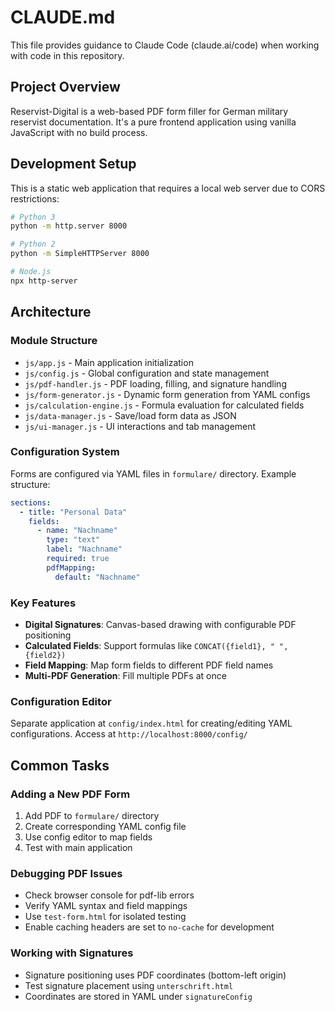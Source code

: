 # CLAUDE.md

This file provides guidance to Claude Code (claude.ai/code) when working with code in this repository.

## Project Overview

Reservist-Digital is a web-based PDF form filler for German military reservist documentation. It's a pure frontend application using vanilla JavaScript with no build process.

## Development Setup

This is a static web application that requires a local web server due to CORS restrictions:

```bash
# Python 3
python -m http.server 8000

# Python 2
python -m SimpleHTTPServer 8000

# Node.js
npx http-server
```

## Architecture

### Module Structure
- `js/app.js` - Main application initialization
- `js/config.js` - Global configuration and state management
- `js/pdf-handler.js` - PDF loading, filling, and signature handling
- `js/form-generator.js` - Dynamic form generation from YAML configs
- `js/calculation-engine.js` - Formula evaluation for calculated fields
- `js/data-manager.js` - Save/load form data as JSON
- `js/ui-manager.js` - UI interactions and tab management

### Configuration System
Forms are configured via YAML files in `formulare/` directory. Example structure:
```yaml
sections:
  - title: "Personal Data"
    fields:
      - name: "Nachname"
        type: "text"
        label: "Nachname"
        required: true
        pdfMapping:
          default: "Nachname"
```

### Key Features
- **Digital Signatures**: Canvas-based drawing with configurable PDF positioning
- **Calculated Fields**: Support formulas like `CONCAT({field1}, " ", {field2})`
- **Field Mapping**: Map form fields to different PDF field names
- **Multi-PDF Generation**: Fill multiple PDFs at once

### Configuration Editor
Separate application at `config/index.html` for creating/editing YAML configurations. Access at `http://localhost:8000/config/`

## Common Tasks

### Adding a New PDF Form
1. Add PDF to `formulare/` directory
2. Create corresponding YAML config file
3. Use config editor to map fields
4. Test with main application

### Debugging PDF Issues
- Check browser console for pdf-lib errors
- Verify YAML syntax and field mappings
- Use `test-form.html` for isolated testing
- Enable caching headers are set to `no-cache` for development

### Working with Signatures
- Signature positioning uses PDF coordinates (bottom-left origin)
- Test signature placement using `unterschrift.html`
- Coordinates are stored in YAML under `signatureConfig`
